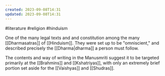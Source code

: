 ```yaml
---
created: 2023-09-08T14:31
updated: 2023-09-08T14:31
---
```

#literature #religion #hinduism

One of the many legal texts and and constitution among the many [[Dharmasatras]] of [[Hinduism]]. They were set up to be "omniscient," and described precisely the [[Dharma|dharma]] a person must follow.

The contents and way of writing in the Manusmriti suggest it to be targeted primarily at the [[Brahmins]] and [[Kshatriyas]], with only an extremely brief portion set aside for the [[Vaishyas]] and [[Shudras]].